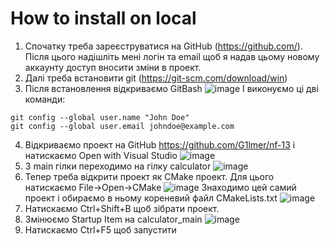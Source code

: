 # How to install on local #

1. Спочатку треба зареєструватися на GitHub (https://github.com/). Після цього надішліть мені логін та email щоб я надав цьому новому аккаунту доступ вносити зміни в проект.
2. Далі треба встановити git (https://git-scm.com/download/win)
3. Після встановлення відкриваємо GitBash
![image](https://github.com/G1lmer/nf-13/assets/32224361/4289dc34-38dc-4ceb-8889-a6b9a55100ca)
І виконуємо ці дві команди:
```
git config --global user.name "John Doe"
git config --global user.email johndoe@example.com
```
4. Відкриваємо проект на GitHub https://github.com/G1lmer/nf-13 і натискаємо Open with Visual Studio
![image](https://github.com/G1lmer/nf-13/assets/32224361/818641d9-1e29-4fca-bd86-ea74b4792a0d)
5. З main гілки переходимо на гілку calculator
   ![image](https://github.com/G1lmer/nf-13/assets/32224361/a7a28abc-e752-43e4-8e4c-0e2d1eea1238)
6. Тепер треба відкрити проект як CMake проект. Для цього натискаємо File->Open->CMake
![image](https://github.com/G1lmer/nf-13/assets/32224361/ccc92c1b-2e5e-4cf8-b2ad-23ad90b9201b)
Знаходимо цей самий проект і обираємо в ньому кореневий файл CMakeLists.txt
![image](https://github.com/G1lmer/nf-13/assets/32224361/7a9002b7-fb51-47ef-97ae-37a675814102)
7. Натискаємо Ctrl+Shift+B щоб зібрати проект.
8. Змінюємо Startup Item на calculator_main
![image](https://github.com/G1lmer/nf-13/assets/32224361/2308f31c-43ea-436e-82f5-9b49fb115324)
9. Натискаємо Ctrl+F5 щоб запустити





